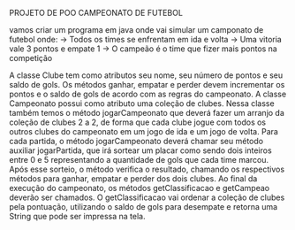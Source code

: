 PROJETO DE POO CAMPEONATO DE FUTEBOL 

vamos criar um programa em java onde vai simular um camponato de futebol onde: 
-> Todos os times se enfrentam em ida e volta
-> Uma vitoria vale 3 pontos e empate 1
-> O campeão é o time que fizer mais pontos na competição

 A classe Clube tem como atributos seu nome, seu número de pontos e seu saldo de
 gols. Os métodos ganhar, empatar e perder devem incrementar os pontos e o saldo de gols
 de acordo com as regras do campeonato.
 A classe Campeonato possui como atributo uma coleção de clubes. Nessa classe também
 temos o método jogarCampeonato que deverá fazer um arranjo da coleção de clubes 2 a 2,
 de forma que cada clube jogue com todos os outros clubes do campeonato em um jogo de
 ida e um jogo de volta. Para cada partida, o método jogarCampeonato deverá chamar seu
 método auxiliar jogarPartida, que irá sortear um placar como sendo dois inteiros entre 0 e 5
 representando a quantidade de gols que cada time marcou. Após esse sorteio, o método
 verifica o resultado, chamando os respectivos métodos para ganhar, empatar e perder dos
 dois clubes. Ao final da execução do campeonato, os métodos getClassificacao e
 getCampeao deverão ser chamados. O getClassificacao vai ordenar a coleção de clubes
 pela pontuação, utilizando o saldo de gols para desempate e retorna uma String que pode
 ser impressa na tela. 
 